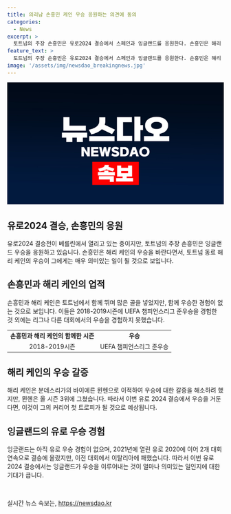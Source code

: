 ```yaml
---
title: 의리남 손흥민 케인 우승 응원하는 의견에 동의
categories:
  - News
excerpt: >
  토트넘의 주장 손흥민은 유로2024 결승에서 스페인과 잉글랜드를 응원한다. 손흥민은 해리 케인과의 호흡을 강조하며, 케인이 이번 대회에서 우승하면 커리어 첫 트로피를 획들게 된다. 독일 베를린에서 열리는 결승전은 잉글랜드의 우승을 희망하는 팬들에게 기대감을 불러일으킨다.
feature_text: >
  토트넘의 주장 손흥민은 유로2024 결승에서 스페인과 잉글랜드를 응원한다. 손흥민은 해리 케인과의 호흡을 강조하며, 케인이 이번 대회에서 우승하면 커리어 첫 트로피를 획들게 된다. 독일 베를린에서 열리는 결승전은 잉글랜드의 우승을 희망하는 팬들에게 기대감을 불러일으킨다.
image: '/assets/img/newsdao_breakingnews.jpg'
---
```


<p><img src="/assets/img/newsdao_breakingnews.jpg" alt="implanttips 속보" /></p>

<h2 data-ke-size="size26">유로2024 결승, 손흥민의 응원</h2>

<p data-ke-size="size16">유로2024 결승전이 베를린에서 열리고 있는 중이지만, 토트넘의 주장 손흥민은 잉글랜드 우승을 응원하고 있습니다. 손흥민은 해리 케인의 우승을 바란다면서, 토트넘 동료 해리 케인의 우승이 그에게는 매우 의미있는 일이 될 것으로 보입니다.</p>

<h2 data-ke-size="size26">손흥민과 해리 케인의 업적</h2>

<p data-ke-size="size16">손흥민과 해리 케인은 토트넘에서 함께 뛰며 많은 골을 넣었지만, 함께 우승한 경험이 없는 것으로 보입니다. 이들은 2018-2019시즌에 UEFA 챔피언스리그 준우승을 경험한 것 외에는 리그나 다른 대회에서의 우승을 경험하지 못했습니다.</p>

<table>
    <tr>
        <td style="text-align: center; height: 17px;"><b>손흥민과 해리 케인의 함께한 시즌</b></td>
        <td style="text-align: center; height: 17px;"><b>우승</b></td>
    </tr>
    <tr>
        <td style="text-align: center; height: 17px;">2018-2019시즌</td>
        <td style="text-align: center; height: 17px;">UEFA 챔피언스리그 준우승</td>
    </tr>
</table>

<h2 data-ke-size="size26">해리 케인의 우승 갈증</h2>

<p data-ke-size="size16">해리 케인은 분데스리가의 바이에른 뮌헨으로 이적하여 우승에 대한 갈증을 해소하려 했지만, 뮌헨은 올 시즌 3위에 그쳤습니다. 따라서 이번 유로 2024 결승에서 우승을 거둔다면, 이것이 그의 커리어 첫 트로피가 될 것으로 예상됩니다.</p>

<h2 data-ke-size="size26">잉글랜드의 유로 우승 경험</h2>

<p data-ke-size="size16">잉글랜드는 아직 유로 우승 경험이 없으며, 2021년에 열린 유로 2020에 이어 2개 대회 연속으로 결승에 올랐지만, 이전 대회에서 이탈리아에 패했습니다. 따라서 이번 유로 2024 결승에서는 잉글랜드가 우승을 이루어내는 것이 얼마나 의미있는 일인지에 대한 기대가 큽니다.</p>

<p data-ke-size="size16">&nbsp;</p>
실시간 뉴스 속보는, <a href="https://newsdao.kr" rel="dofollow">https://newsdao.kr</a>


